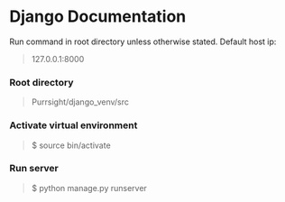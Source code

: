 # Django Documentation
Run command in root directory unless otherwise stated.
Default host ip:
>127.0.0.1:8000

### Root directory
>Purrsight/django_venv/src

### Activate virtual environment
>$ source bin/activate

### Run server
> $ python manage.py runserver